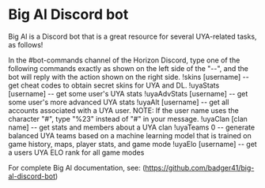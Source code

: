 # Big Al Discord bot

Big Al is a Discord bot that is a great resource for several UYA-related tasks, as follows!

In the #bot-commands channel of the Horizon Discord, type one of the following commands exactly as shown on the left side of the "--", and the bot will reply with the action shown on the right side.
!skins [username] -- get cheat codes to obtain secret skins for UYA and DL.
!uyaStats [username] -- get some user's UYA stats
!uyaAdvStats [username] -- get some user's more advanced UYA stats
!uyaAlt [username] -- get all accounts associated with a UYA user. NOTE: If the user name uses the character "#", type "%23" instead of "#" in your message.
!uyaClan [clan name] -- get stats and members about a UYA clan
!uyaTeams 0 -- generate balanced UYA teams based on a machine learning model that is trained on game history, maps, player stats, and game mode
!uyaElo [username] -- get a users UYA ELO rank for all game modes

For complete Big Al documentation, see: (https://github.com/badger41/big-al-discord-bot)

